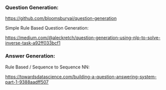 ### Question Generation:

https://github.com/bloomsburyai/question-generation

Simple Rule Based Question Generation:

https://medium.com/@aleckretch/question-generation-using-nlp-to-solve-inverse-task-a92ff033bcf1

### Answer Generation:

Rule Based / Sequence to Sequence NN:

https://towardsdatascience.com/building-a-question-answering-system-part-1-9388aadff507

